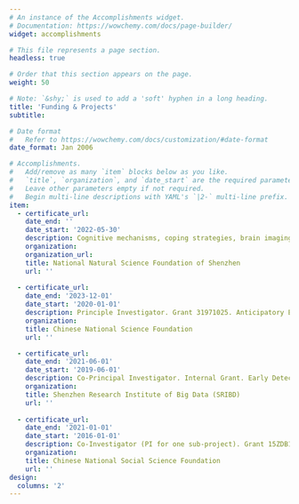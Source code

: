 ```yaml
---
# An instance of the Accomplishments widget.
# Documentation: https://wowchemy.com/docs/page-builder/
widget: accomplishments

# This file represents a page section.
headless: true

# Order that this section appears on the page.
weight: 50

# Note: `&shy;` is used to add a 'soft' hyphen in a long heading.
title: 'Funding & Projects'
subtitle:

# Date format
#   Refer to https://wowchemy.com/docs/customization/#date-format
date_format: Jan 2006

# Accomplishments.
#   Add/remove as many `item` blocks below as you like.
#   `title`, `organization`, and `date_start` are the required parameters.
#   Leave other parameters empty if not required.
#   Begin multi-line descriptions with YAML's `|2-` multi-line prefix.
item:
  - certificate_url: 
    date_end: ''
    date_start: '2022-05-30'
    description: Cognitive mechanisms, coping strategies, brain imaging detection and causal modeling of suicide risk Construction of domestic morms of suicide risk factors and guidelines for assessment and prevention
    organization: 
    organization_url: 
    title: National Natural Science Foundation of Shenzhen
    url: ''
  
  - certificate_url: 
    date_end: '2023-12-01'
    date_start: '2020-01-01'
    description: Principle Investigator. Grant 31971025. Anticipatory Emotions as Information for Social Decision Making under Risk Examining Emotional and Cultural Mechanisms underlying Risky Decision Making in Public. 
    organization: 
    title: Chinese National Science Foundation
    url: ''

  - certificate_url: 
    date_end: '2021-06-01'
    date_start: '2019-06-01'
    description: Co-Principal Investigator. Internal Grant. Early Detection of Psychological Problems in University Student.
    organization: 
    title: Shenzhen Research Institute of Big Data (SRIBD)
    url: ''
  
  - certificate_url: 
    date_end: '2021-01-01'
    date_start: '2016-01-01'
    description: Co-Investigator (PI for one sub-project). Grant 15ZDB121, Advanced Studies of Human Cooperative Behavior A Cognitive Perspective. 
    organization: 
    title: Chinese National Social Science Foundation
    url: ''
design:
  columns: '2'
---
```

